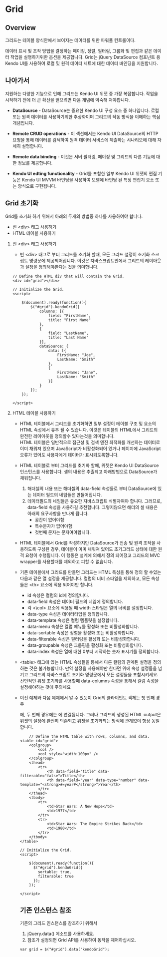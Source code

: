 # Grid 

## Overview


그리드는 테이블 양식안에서 보여지는 데이터를 위한 파워풀 컨트롤이다.
  
데이터 표시 및 조작 방법을 결정하는 페이징, 정렬, 필터링, 그룹화 및 편집과 같은 데이터 작업을 실행하기위한 옵션을 제공합니다. Grid는 jQuery DataSource 컴포넌트 용 Kendo UI를 사용하여 로컬 및 원격 데이터 세트에 대한 데이터 바인딩을 지원합니다.

## 나아가서

  
지원하는 다양한 기능으로 인해 그리드는 Kendo UI 위젯 중 가장 복잡합니다. 작업을 시작하기 전에 더 큰 확신을 얻으려면 다음 개념에 익숙해 져야합니다.

+ **DataSource** -   DataSource는 중요한 Kendo UI 구성 요소 중 하나입니다. 로컬 또는 원격 데이터를 사용하기위한 추상화이며 그리드의 작동 방식을 이해하는 핵심 개념입니다.

+ **Remote CRUD operations** - 이 섹션에서는 Kendo UI DataSource의 HTTP 요청을 통해 데이터를 검색하여 원격 데이터 서비스에 제출하는 시나리오에 대해 자세히 설명합니다.

+ **Remote data binding** - 이것은 서버 필터링, 페이징 및 그리드의 다른 기능에 대한 정보를 제공합니다.

+ **Kendo UI edting functionality** - Grid를 포함한 일부 Kendo UI 위젯의 편집 기능은 Kendo UI MVVM 바인딩을 사용하여 모델에 바인딩 된 특정 편집기 요소 또는 양식으로 구현됩니다.

## Grid 초기화

Grid를 초기화 하기 위해서 아래의 두개의 방법중 하나를 사용하여야 합니다.

+ 빈 \<div> 태그 사용하기
+ HTML 테이블 사용하기

1. 빈 \<div> 태그 사용하기
	- 빈 \<div> 태그로 부터 그리드를 초기화 할때, 모든 그리드 설정이 초기화 스크립트 명령문에 제공되어집니다. 이것은 자바스크립트안에서 그리드의 레이아웃과 설정을 정의해야한다는 것을 의미합니다. 
	```
	// Define the HTML div that will contain the Grid.
    <div id="grid"></div>

    // Initialize the Grid.
    <script>

        $(document).ready(function(){
            $("#grid").kendoGrid({
                columns: [{
                    field: "FirstName",
                    title: "First Name"
                },
                {
                    field: "LastName",
                    title: "Last Name"
                }],
                dataSource: {
                    data: [{
                        FirstName: "Joe",
                        LastName: "Smith"
                    },
                    {
                        FirstName: "Jane",
                        LastName: "Smith"
                    }]
                }
            });
        });

    </script>
	```

2. HTML 테이블 사용하기

	- HTML 테이블에서 그리드를 초기화하면 일부 설정이 테이블 구조 및 요소의 HTML 속성에서 유추 될 수 있습니다. 이것은 테이블의 HTML에서 그리드의 완전한 레이아웃을 정의할수 있다는것을 의미합니다.   
HTML 테이블은 일반적으로 접근성 및 검색 엔진 최적화를 개선하는 데이터로 이미 채워져 있으며 JavaScript가 비활성화되어 있거나 페이지에 JavaScript 오류가 있어도 사용자에게 데이터가 표시되도록합니다.

	- HTML 테이블로 부터 그리드를 초기화 할때, 위젯은 Kendo UI DataSource 인스턴스를 사용합니다. 셀의 내용은 추출되고 아래방법으로 DataSource가 채워집니다.

		1.  해더셀의 내용 또는 해더셀의 data-field 속성들로 부터 DataSource에 있는 데이터 필드의 네임들은 만들어집니다.
		2. 데이터필드의 네임들은 유요한 자바스크립트 식별자여야 합니다. 그러므로, data-field 속성을 사용하길 추천합니다. 그렇지않으면 해더의 셀 내용은 아래의 요구사항을 만나게 됩니다.
			- 공간이 없어야함
			- 특수문자가 없어야함 
			- 첫번째 문자는 문자여야합니다.

  
	- HTML 테이블에서 Grid를 작성하지만 DataSource가 전송 및 원격 조작을 사용하도록 구성된 경우,  테이블이 이미 채워져 있어도 초기그리드 상태에 대한 원격 요청이 수행됩니다. 이 행동은 설계에 의해서 정의 되어졌고 그리드의 MVC wrapper를 사용할때를 제외하고 피할 수 없습니다. 

  
	 -	기존 테이블에서 그리드를 만들면 그리드는 HTML 특성을 통해 정의 할 수있는 다음과 같은 열 설정을 제공합니다. 컬럼의 너비 스타일을 제외하고, 모든 속성들은 \<th> 요소에 적용 되어야만 합니다.

		 - id 속성은 컬럼의 id에 정의합니다.
		 - data-field 속성은 데이터 필드의 네임에 정의합니다.
		 -  각 <\col> 요소에 적용될 때 width 스타일은 열의 너비를 설정합니다.
		 - data-type 속성은 데이터타입을 정의합니다.
		 - data-template 속성은 컬럼 템플릿을 설정합니다.
		 - data-menu 속성은 컬럼 메뉴를 활성화 또는 비활성화합니다.
		 - data-sortable 속성은 정렬을 활성화 또는 비활성화합니다.
		 - data-filterable 속성은 필터링을 활성화 또는 비활성화합니다.
		 - data-groupable 속성은 그룹핑을 활성화 또는 비활성화합니다.
		 - data-index 속성은 열에 대한 0부터 시작하는 숫자 표시기를 정의합니다.

	- \<table> 태그에 있는 HTML 속성들을 통해서 다른 컬럼의 관계된 설정을 정의하는 것은 불가능합니다.  만약 설정을 사용해야만 한다면 위에 속성 설정들을 넘기고 그리드의 자바스크립트 초기화 명령문에서 모든 설정들을 포함시키세요. 선언적인 위젯 초기화를 사용할때 data-columns 속성을 통해서 컬럼 속성을 설정해야하는 것에 주의세요

  
	- 이전 예제와 다음 예제에서 알 수 있듯이 Grid의 클라이언트 객체는 첫 번째 경우 <div>에, 두 번째 경우에는 <table>에 연결됩니다. 그러나 그리드의 생성된 HTML output은 위젯의 설정에 완전히 의존되고 위젯을 초기화되는 방식에 관계없이 항상 동일합니다. 

	```
	    // Define the HTML table with rows, columns, and data.
    <table id="grid">
        <colgroup>
            <col />
            <col style="width:100px" />
        </colgroup>
        <thead>
            <tr>
                <th data-field="title" data-filterable="false">Title</th>
                <th data-field="year" data-type="number" data-template="<strong>#=year#</strong>">Year</th>
            </tr>
        </thead>
        <tbody>
            <tr>
                <td>Star Wars: A New Hope</td>
                <td>1977</td>
            </tr>
            <tr>
                <td>Star Wars: The Empire Strikes Back</td>
                <td>1980</td>
            </tr>
        </tbody>
    </table>

    // Initialize the Grid.
    <script>

        $(document).ready(function(){
          $("#grid").kendoGrid({
            sortable: true,
            filterable: true
          });
        });

    </script>
	```

## 기존 인스턴스 참조

기존의 그리드 인스턴스를 참조하기 위해서

1. jQuery.data() 메소드를 사용하세요.
2.  참조가 설정되면 Grid API를 사용하여 동작을 제어하십시오.
```
var grid = $("#grid").data("kendoGrid");
```
